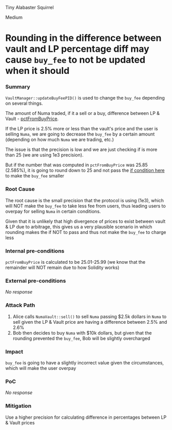 Tiny Alabaster Squirrel

Medium

# Rounding in the difference between vault and LP percentage diff may cause `buy_fee` to not be updated when it should

### Summary

`VaultManager::updateBuyFeePID()` is used to change the `buy_fee` depending on several things.

The amount of Numa traded, if it a sell or a buy, difference between LP & Vault - [pctFromBuyPrice](https://github.com/sherlock-audit/2024-12-numa-audit/blob/main/Numa/contracts/NumaProtocol/VaultManager.sol#L331).

If the LP price is 2.5% more or less than the vault's price and the user is selling `Numa`, we are going to decrease the `buy_fee` by a certain amount (depending on how much `Numa` we are trading, etc.)

The issue is that the precision is low and we are just checking if is more than 25 (we are using 1e3 precision).

But if the number that was computed in `pctFromBuyPrice` was 25.85 (2.585%), it is going to round down to 25 and not pass 
the [if condition here](https://github.com/sherlock-audit/2024-12-numa-audit/blob/main/Numa/contracts/NumaProtocol/VaultManager.sol#L350-L352) to make the `buy_fee` smaller

### Root Cause

The root cause is the small precision that the protocol is using (1e3), which will NOT make the `buy_fee` to take less fee from users, thus leading users to overpay for selling `Numa` in certain conditions.

Given that it is unlikely that high divergence of prices to exist between vault & LP due to arbitrage, this gives us a very plausible scenario in which rounding makes the if NOT to pass and thus not make the `buy_fee` to charge less

### Internal pre-conditions

`pctFromBuyPrice` is calculated to be 25.01-25.99 (we know that the remainder will NOT remain due to how Solidity works)

### External pre-conditions

_No response_

### Attack Path

1. Alice calls `NumaVault::sell()` to sell `Numa` passing $2.5k dollars in `Numa` to sell given the LP & Vault price are having a difference between 2.5% and 2.6%
2. Bob then decides to buy `Numa` with $10k dollars, but given that the rounding prevented the `buy_fee`, Bob will be slightly overcharged

### Impact

`buy_fee` is going to have a slightly incorrect value given the circumstances, which will make the user overpay 

### PoC

_No response_

### Mitigation

Use a higher precision for calculating difference in percentages between LP & Vault prices